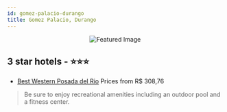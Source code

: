 ```yaml
---
id: gomez-palacio-durango
title: Gomez Palacio, Durango
---
```


<center><img src="https://i.travelapi.com/hotels/1000000/10000/7800/7731/bb29e1b6_z.jpg" alt="Featured Image" /></center>


##  3 star hotels - ⭐️⭐️⭐️

-    [Best Western Posada del Rio](https://us.hurb.com/hotels/gomez-palacio/best-western-posada-del-rio-JNP-JP355056?cmp=18055) Prices from R$ 308,76
   > Be sure to enjoy recreational amenities including an outdoor pool and a fitness center.
